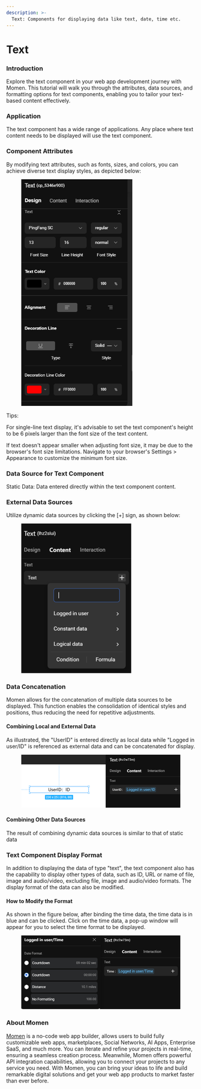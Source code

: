 ```yaml
---
description: >-
  Text: Components for displaying data like text, date, time etc.
---
```


# Text

### Introduction

Explore the text component in your web app development journey with Momen. This tutorial will walk you through the attributes, data sources, and formatting options for text components, enabling you to tailor your text-based content effectively.

### Application

The text component has a wide range of applications. Any place where text content needs to be displayed will use the text component.

### Component Attributes

By modifying text attributes, such as fonts, sizes, and colors, you can achieve diverse text display styles, as depicted below:

<figure><img src="../.gitbook/assets/1 (10).PNG" alt="Modify text attributes in a no-code tool" width="296"><figcaption></figcaption></figure>

Tips:

For single-line text display, it's advisable to set the text component's height to be 6 pixels larger than the font size of the text content.

If text doesn't appear smaller when adjusting font size, it may be due to the browser's font size limitations. Navigate to your browser's Settings > Appearance to customize the minimum font size.

### Data Source for Text Component

Static Data: Data entered directly within the text component content.

### External Data Sources

Utilize dynamic data sources by clicking the \[+] sign, as shown below:

<figure><img src="../.gitbook/assets/2 (45).png" alt="Utilize external data source in a no-code tool" width="293"><figcaption></figcaption></figure>

### Data Concatenation

Momen allows for the concatenation of multiple data sources to be displayed. This function enables the consolidation of identical styles and positions, thus reducing the need for repetitive adjustments.

#### Combining Local and External Data

As illustrated, the "UserID" is entered directly as local data while "Logged in user/ID" is referenced as external data and can be concatenated for display.



<figure><img src="../.gitbook/assets/3 (44).png" alt="Combining data in a no-code tool" width="563"><figcaption></figcaption></figure>

#### Combining Other Data Sources

The result of combining dynamic data sources is similar to that of static data

### Text Component Display Format

In addition to displaying the data of type "text", the text component also has the capability to display other types of data, such as ID, URL or name of file, image and audio/video, excluding file, image and audio/video formats. The display format of the data can also be modified.

#### How to Modify the Format

As shown in the figure below, after binding the time data, the time data is in blue and can be clicked. Click on the time data, a pop-up window will appear for you to select the time format to be displayed.

<figure><img src="../.gitbook/assets/4 (4).PNG" alt="Modify text format in a no-code tool" width="563"><figcaption></figcaption></figure>



### About Momen

[Momen](https://momen.app/?channel=blog-about) is a no-code web app builder, allows users to build fully customizable web apps, marketplaces, Social Networks, AI Apps, Enterprise SaaS, and much more. You can iterate and refine your projects in real-time, ensuring a seamless creation process. Meanwhile, Momen offers powerful API integration capabilities, allowing you to connect your projects to any service you need. With Momen, you can bring your ideas to life and build remarkable digital solutions and get your web app products to market faster than ever before.
